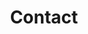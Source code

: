 ---
layout: theme2020
title: Contact
permalink: /contact/


seo-description: SVNCRWNS is a management company that empowers artists, entrepreneurs & executives with strategy, information and marketing tools. We work with our clients to grow + manage their brands by way of creating content, platforms and experiences. We’re a modern partner to retail, media and wellness brands that need support developing their identity, connecting with their audience and scaling their business.
seo-keywords: production company, svncrwns, e-commerce, women-owned businesses, creative
  team, consulting, business operations, launch my brand, manage my brand


instagram_grid:
- img: /dist/images/instagram-01.png
- img: /dist/images/instagram-02.png
- img: /dist/images/instagram-03.png
- img: /dist/images/instagram-04.png
- img: /dist/images/instagram-05.png


page_sections:
- template: block-theme2020-pagetitle
  block: theme2020-pagetitle
- template: block-theme2020-contact
  block: theme2020-contact
- template: block-theme2020-newsletter
  block: theme2020-newsletter
---